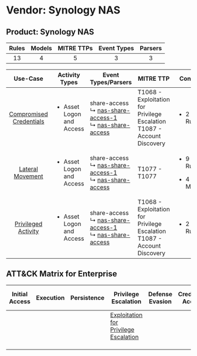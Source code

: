 Vendor: Synology NAS
====================
Product: Synology NAS
---------------------
| Rules | Models | MITRE TTPs | Event Types | Parsers |
|:-----:|:------:|:----------:|:-----------:|:-------:|
|  13   |   4    |     5      |      3      |    3    |

|                                 Use-Case                                  | Activity Types                           | Event Types/Parsers                                                                                                                                                 | MITRE TTP                                                                      | Content                                             |
|:-------------------------------------------------------------------------:| ---------------------------------------- | ------------------------------------------------------------------------------------------------------------------------------------------------------------------- | ------------------------------------------------------------------------------ | --------------------------------------------------- |
| [Compromised Credentials](../UseCases/usecase_compromised_credentials.md) | <ul><li>Asset Logon and Access</li></ul> |  share-access<br> ↳ [nas-share-access-1](../Parsers/parserContent_nas-share-access-1.md)<br> ↳ [nas-share-access](../Parsers/parserContent_nas-share-access.md)<br> | T1068 - Exploitation for Privilege Escalation<br>T1087 - Account Discovery<br> | <ul><li>2 Rules</li></ul>                           |
|        [Lateral Movement](../UseCases/usecase_lateral_movement.md)        | <ul><li>Asset Logon and Access</li></ul> |  share-access<br> ↳ [nas-share-access-1](../Parsers/parserContent_nas-share-access-1.md)<br> ↳ [nas-share-access](../Parsers/parserContent_nas-share-access.md)<br> | T1077 - T1077<br>                                                              | <ul><li>9 Rules</li></ul><ul><li>4 Models</li></ul> |
|     [Privileged Activity](../UseCases/usecase_privileged_activity.md)     | <ul><li>Asset Logon and Access</li></ul> |  share-access<br> ↳ [nas-share-access-1](../Parsers/parserContent_nas-share-access-1.md)<br> ↳ [nas-share-access](../Parsers/parserContent_nas-share-access.md)<br> | T1068 - Exploitation for Privilege Escalation<br>T1087 - Account Discovery<br> | <ul><li>2 Rules</li></ul>                           |

ATT&CK Matrix for Enterprise
----------------------------
| Initial Access | Execution | Persistence | Privilege Escalation                                                                       | Defense Evasion | Credential Access | Discovery                                                              | Lateral Movement | Collection | Command and Control | Exfiltration | Impact |
| -------------- | --------- | ----------- | ------------------------------------------------------------------------------------------ | --------------- | ----------------- | ---------------------------------------------------------------------- | ---------------- | ---------- | ------------------- | ------------ | ------ |
|                |           |             | [Exploitation for Privilege Escalation](https://attack.mitre.org/techniques/T1068)<br><br> |                 |                   | [Account Discovery](https://attack.mitre.org/techniques/T1087)<br><br> |                  |            |                     |              |        |